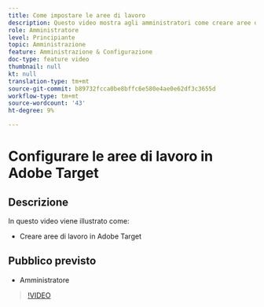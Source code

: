 ```yaml
---
title: Come impostare le aree di lavoro
description: Questo video mostra agli amministratori come creare aree di lavoro in Adobe Target.
role: Amministratore
level: Principiante
topic: Amministrazione
feature: Amministrazione & Configurazione
doc-type: feature video
thumbnail: null
kt: null
translation-type: tm+mt
source-git-commit: b89732fcca0be8bffc6e580e4ae0e62df3c3655d
workflow-type: tm+mt
source-wordcount: '43'
ht-degree: 9%

---
```



# Configurare le aree di lavoro in Adobe Target

## Descrizione

In questo video viene illustrato come:

* Creare aree di lavoro in Adobe Target

## Pubblico previsto

* Amministratore

>[!VIDEO](https://video.tv.adobe.com/v/19463/?quality=12)